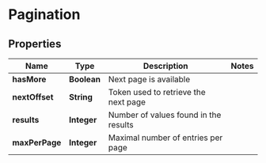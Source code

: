 

# Pagination


## Properties

| Name | Type | Description | Notes |
|------------ | ------------- | ------------- | -------------|
|**hasMore** | **Boolean** | Next page is available |  |
|**nextOffset** | **String** | Token used to retrieve the next page |  |
|**results** | **Integer** | Number of values found in the results |  |
|**maxPerPage** | **Integer** | Maximal number of entries per page |  |




